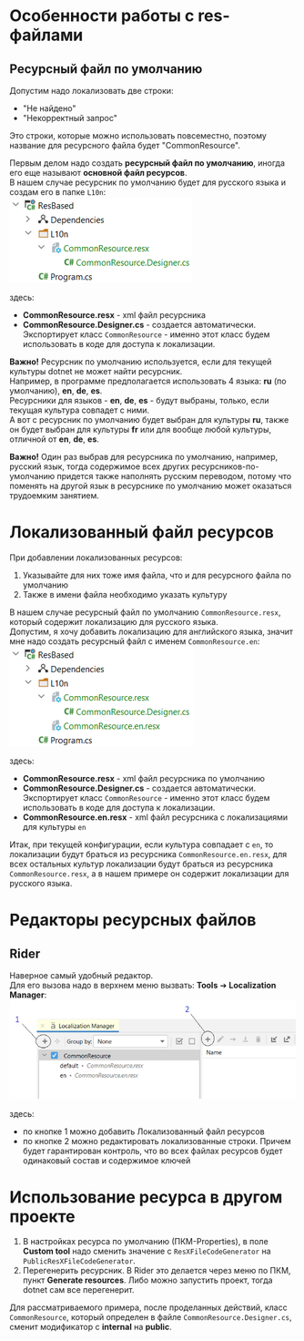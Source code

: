 # Особенности работы с res-файлами

## Ресурсный файл по умолчанию

Допустим надо локализовать две строки:

- "Не найдено"
- "Некорректный запрос"

Это строки, которые можно использовать повсеместно, поэтому название для ресурсного файла будет "CommonResource".

Первым делом надо создать **ресурсный файл по умолчанию**, иногда его еще называют **основной файл ресурсов**.  
В нашем случае ресурсник по умолчанию будет для русского языка и создам его в папке `L10n`:  
![](./pic/res-default.png)

здесь:

- **CommonResource.resx** - xml файл ресурсника
- **CommonResource.Designer.cs** - создается автоматически. Экспортирует класс `CommonResource` - именно этот класс будем использовать в коде для доступа к локализации.

**Важно!** Ресурсник по умолчанию используется, если для текущей культуры dotnet не может найти ресурсник.  
Например, в программе предполагается использовать 4 языка: **ru** (по умолчанию), **en**, **de**, **es**.  
Ресурсники для языков - **en**, **de**, **es** - будут выбраны, только, если текущая культура совпадет с ними.  
А вот с ресурсник по умолчанию будет выбран для культуры **ru**, также он будет выбран для культуры **fr** или для вообще любой культуры, отличной от **en**, **de**, **es**.

**Важно!** Один раз выбрав для ресурсника по умолчанию, например, русский язык, тогда содержимое всех других ресурсников-по-умолчанию придется также наполнять русским переводом, потому что поменять на другой язык в ресурснике по умолчанию может оказаться трудоемким занятием.

# Локализованный файл ресурсов

При добавлении локализованных ресурсов:

1. Указывайте для них тоже имя файла, что и для ресурсного файла по умолчанию
2. Также в имени файла необходимо указать культуру

В нашем случае ресурсный файл по умолчанию `CommonResource.resx`, который содержит локализацию для русского языка.  
Допустим, я хочу добавить локализацию для английского языка, значит мне надо создать ресурсный файл с именем `CommonResource.en`:  
![](./pic/res-localized.png)

здесь:

- **CommonResource.resx** - xml файл ресурсника по умолчанию
- **CommonResource.Designer.cs** - создается автоматически. Экспортирует класс `CommonResource` - именно этот класс будем использовать в коде для доступа к локализации.
- **CommonResource.en.resx** - xml файл ресурсника с локализациями для культуры `en`

Итак, при текущей конфигурации, если культура совпадает с `en`, то локализации будут браться из ресурсника `CommonResource.en.resx`, для всех остальных культур локализации будут браться из ресурсника `CommonResource.resx`, а в нашем примере он содержит локализации для русского языка.

# Редакторы ресурсных файлов

## Rider

Наверное самый удобный редактор.  
Для его вызова надо в верхнем меню вызвать: **Tools** ➔ **Localization Manager**:  
![](./pic/res-localization-manager.png)

здесь:

- по кнопке 1 можно добавить Локализованный файл ресурсов
- по кнопке 2 можно редактировать локализованные строки. Причем будет гарантирован контроль, что во всех файлах ресурсов будет одинаковый состав и содержимое ключей

# Использование ресурса в другом проекте

1. В настройках ресурса по умолчанию (ПКМ-Properties), в поле **Custom tool** надо сменить значение с `ResXFileCodeGenerator` на `PublicResXFileCodeGenerator`.
2. Перегенерить ресурсник. В Rider это делается через меню по ПКМ, пункт **Generate resources**. Либо можно запустить проект, тогда dotnet сам все перегенерит.

Для рассматриваемого примера, после проделанных действий, класс `CommonResource`, который определен в файле `CommonResource.Designer.cs`, сменит модификатор с **internal** на **public**.
